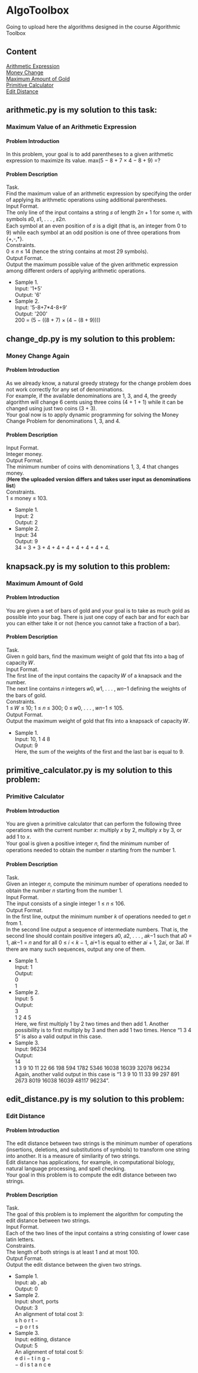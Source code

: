 # AlgoToolbox
Going to upload here the algorithms designed in the course Algorithmic Toolbox

## Content
[Arithmetic Expression](#maximum-value-of-an-arithmetic-expression)  
[Money Change](#money-change-again)  
[Maximum Amount of Gold](#maximum-amount-of-gold)  
[Primitive Calculator](#primitive-calculator)  
[Edit Distance](#edit-distance)

## arithmetic.py is my solution to this task:
### Maximum Value of an Arithmetic Expression
#### Problem Introduction
In this problem, your goal is to add parentheses to a given arithmetic expression to maximize its value. max(5 − 8 + 7 × 4 − 8 + 9) =?
#### Problem Description
Task.  
Find the maximum value of an arithmetic expression by specifying the order of applying its arithmetic
operations using additional parentheses.  
Input Format.  
The only line of the input contains a string 𝑠 of length 2𝑛 + 1 for some 𝑛, with symbols 𝑠0, 𝑠1, . . . , 𝑠2𝑛.  
Each symbol at an even position of 𝑠 is a digit (that is, an integer from 0 to 9) while each symbol at an odd position is one of three operations from {+,-,*}.  
Constraints.  
0 ≤ 𝑛 ≤ 14 (hence the string contains at most 29 symbols).  
Output Format.   
Output the maximum possible value of the given arithmetic expression among different
orders of applying arithmetic operations.  
- Sample 1.  
Input: '1+5'  
Output: '6'  
- Sample 2.  
Input: '5-8+7*4-8+9'  
Output: '200'  
200 = (5 − ((8 + 7) × (4 − (8 + 9))))

## change_dp.py is my solution to this problem:
### Money Change Again
#### Problem Introduction
As we already know, a natural greedy strategy for the change problem does not work correctly for any set of
denominations.   
For example, if the available denominations are 1, 3, and 4, the greedy algorithm will change
6 cents using three coins (4 + 1 + 1) while it can be changed using just two coins (3 + 3).  
Your goal now is to apply dynamic programming for solving the Money Change Problem for denominations 1, 3, and 4.
#### Problem Description
Input Format.  
Integer money.  
Output Format.  
The minimum number of coins with denominations 1, 3, 4 that changes money.  
(**Here the uploaded version differs and takes user input as denominations list**)  
Constraints.  
1 ≤ money ≤ 103.
- Sample 1.  
Input: 2  
Output: 2  
- Sample 2.  
Input: 34  
Output: 9  
34 = 3 + 3 + 4 + 4 + 4 + 4 + 4 + 4 + 4.

## knapsack.py is my solution to this problem:
### Maximum Amount of Gold
#### Problem Introduction
You are given a set of bars of gold and your goal is to take as much gold as possible into
your bag. There is just one copy of each bar and for each bar you can either take it or not
(hence you cannot take a fraction of a bar).
#### Problem Description
Task.  
Given n gold bars, find the maximum weight of gold that fits into a bag of capacity 𝑊.  
Input Format.  
The first line of the input contains the capacity 𝑊 of a knapsack and the number.  
The next line contains 𝑛 integers 𝑤0, 𝑤1, . . . , 𝑤𝑛−1 defining the weights of the bars of gold.  
Constraints.  
1 ≤ 𝑊 ≤ 10; 1 ≤ 𝑛 ≤ 300; 0 ≤ 𝑤0, . . . , 𝑤𝑛−1 ≤ 105.  
Output Format.  
Output the maximum weight of gold that fits into a knapsack of capacity 𝑊.  
- Sample 1.  
Input: 10, 1 4 8  
Output: 9  
Here, the sum of the weights of the first and the last bar is equal to 9.

## primitive_calculator.py is my solution to this problem:
### Primitive Calculator
#### Problem Introduction
You are given a primitive calculator that can perform the following three operations with the current number 𝑥: multiply 𝑥 by 2, multiply 𝑥 by 3, or add 1 to 𝑥.  
Your goal is given a positive integer 𝑛, find the minimum number of operations needed to obtain the number 𝑛 starting from the number 1.  
#### Problem Description
Task.  
Given an integer 𝑛, compute the minimum number of operations needed to obtain the number 𝑛 starting from the number 1.  
Input Format.  
The input consists of a single integer 1 ≤ 𝑛 ≤ 106.  
Output Format.  
In the first line, output the minimum number 𝑘 of operations needed to get 𝑛 from 1.  
In the second line output a sequence of intermediate numbers. That is, the second line should contain positive integers 𝑎0, 𝑎2, . . . , 𝑎𝑘−1 such that 𝑎0 = 1, 𝑎𝑘−1 = 𝑛 and for all 0 ≤ 𝑖 < 𝑘 − 1, 𝑎𝑖+1 is equal to either 𝑎𝑖 + 1, 2𝑎𝑖, or 3𝑎𝑖. If there are many such sequences, output any one of them.  
- Sample 1.  
Input: 1  
Output:  
0  
1
- Sample 2.  
Input: 5  
Output:  
3  
1 2 4 5  
Here, we first multiply 1 by 2 two times and then add 1. Another possibility is to first multiply by 3
and then add 1 two times. Hence “1 3 4 5” is also a valid output in this case.
- Sample 3.  
Input: 96234  
Output:  
14  
1 3 9 10 11 22 66 198 594 1782 5346 16038 16039 32078 96234  
Again, another valid output in this case is “1 3 9 10 11 33 99 297 891 2673 8019 16038 16039 48117
96234”.

## edit_distance.py is my solution to this problem:
### Edit Distance
#### Problem Introduction
The edit distance between two strings is the minimum number of operations (insertions, deletions, and substitutions of symbols) to transform one string into another. It is a measure of similarity of two strings.  
Edit distance has applications, for example, in computational biology, natural language processing, and spell checking.  
Your goal in this problem is to compute the edit distance between two strings.
#### Problem Description
Task.  
The goal of this problem is to implement the algorithm for computing the edit distance between two strings.  
Input Format.  
Each of the two lines of the input contains a string consisting of lower case latin letters.  
Constraints.  
The length of both strings is at least 1 and at most 100.  
Output Format.  
Output the edit distance between the given two strings.  
- Sample 1.  
Input: ab , ab   
Output: 0  
- Sample 2.  
Input: short, ports  
Output: 3  
An alignment of total cost 3:  
s h o r t −  
− p o r t s  
- Sample 3.  
Input: editing, distance  
Output: 5  
An alignment of total cost 5:  
e d i − t i n g −  
− d i s t a n c e  
